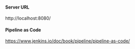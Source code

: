 #### Server URL

http://localhost:8080/

#### Pipeline as Code

https://www.jenkins.io/doc/book/pipeline/pipeline-as-code/